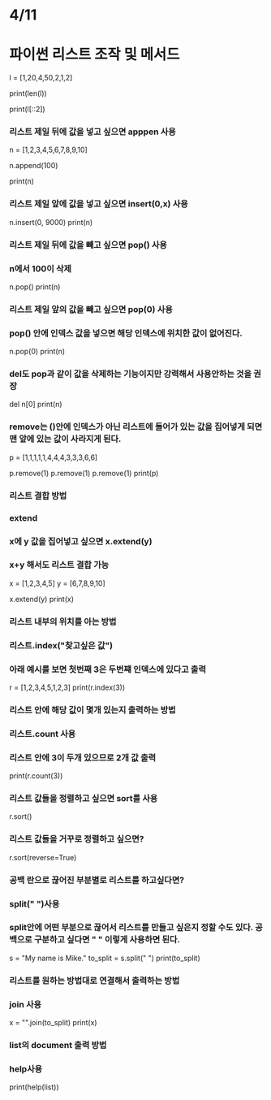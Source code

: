 # 4/11

# 파이썬 리스트 조작 및 메서드  

l = [1,20,4,50,2,1,2]

print(len(l))

print(l[::2])

### 리스트 제일 뒤에 값을 넣고 싶으면 apppen 사용

n = [1,2,3,4,5,6,7,8,9,10]

n.append(100)

print(n)

### 리스트 제일 앞에 값을 넣고 싶으면 insert(0,x) 사용 
n.insert(0, 9000)
print(n)

### 리스트 제일 뒤에 값을 빼고 싶으면 pop() 사용 
### n에서 100이 삭제 
n.pop()
print(n)

### 리스트 제일 앞의 값을 빼고 싶으면 pop(0) 사용 
### pop() 안에 인덱스 값을 넣으면 해당 인덱스에 위치한 값이 없어진다. 
n.pop(0)
print(n)

### del도 pop과 같이 값을 삭제하는 기능이지만 강력해서 사용안하는 것을 권장
del n[0]
print(n)

### remove는 ()안에 인덱스가 아닌 리스트에 들어가 있는 값을 집어넣게 되면 맨 앞에 있는 값이 사라지게 된다. 

p = [1,1,1,1,1,4,4,4,3,3,3,6,6]

p.remove(1)
p.remove(1)
p.remove(1)
print(p)

### 리스트 결합 방법
### extend
### x에 y 값을 집어넣고 싶으면 x.extend(y)
### x+y 해서도 리스트 결합 가능 

x = [1,2,3,4,5]
y = [6,7,8,9,10]

x.extend(y)
print(x)

### 리스트 내부의 위치를 아는 방법 
### 리스트.index("찾고싶은 값")
### 아래 예시를 보면 첫번째 3은 두번쨰 인덱스에 있다고 출력 
r = [1,2,3,4,5,1,2,3]
print(r.index(3))

### 리스트 안에 해당 값이 몇개 있는지 출력하는 방법
### 리스트.count 사용 
### 리스트 안에 3이 두개 있으므로 2개 값 출력
print(r.count(3))

### 리스트 값들을 정렬하고 싶으면 sort를 사용 
r.sort()

### 리스트 값들을 거꾸로 정렬하고 싶으면? 
r.sort(reverse=True)

### 공백 란으로 끊어진 부분별로 리스트를 하고싶다면?
### split(" ")사용
### split안에 어떤 부분으로 끊어서 리스트를 만들고 싶은지 정할 수도 있다. 공백으로 구분하고 싶다면 " " 이렇게 사용하면 된다. 
s = "My name is Mike."
to_split = s.split(" ")
print(to_split) 

### 리스트를 원하는 방법대로 연결해서 출력하는 방법
### join 사용 
x = "".join(to_split)
print(x)

### list의 document 출력 방법
### help사용 

print(help(list))
